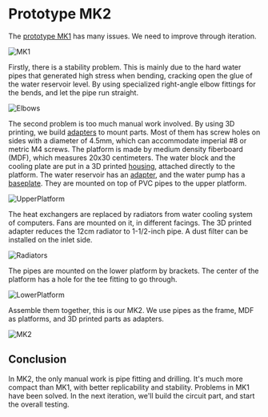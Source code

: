 # Prototype MK2

The [prototype MK1](Prototype%20MK1.md) has many issues. We need to improve through iteration.

![MK1](Img/MK1/PrototypeMK1.jpg)

Firstly, there is a stability problem. This is mainly due to the hard water pipes that generated high stress when bending, cracking open the glue of the water reservoir level. By using specialized right-angle elbow fittings for the bends, and let the pipe run straight.

![Elbows](Img/MK2/Elbows.jpg)

The second problem is too much manual work involved. By using 3D printing, we build [adapters](/3DModel) to mount parts. Most of them has screw holes on sides with a diameter of 4.5mm, which can accommodate imperial #8 or metric M4 screws. The platform is made by medium density fiberboard (MDF), which measures 20x30 centimeters. The water block and the cooling plate are put in a 3D printed [housing](/3DModel/CoolingPlateHousing.stl), attached directly to the platform. The water reservoir has an [adapter](/3DModel/WaterReservoirAdapter.stl), and the water pump has a [baseplate](/3DModel/PumpBaseplate.stl). They are mounted on top of PVC pipes to the upper platform.

![UpperPlatform](Img/MK2/UpperPlatform.jpg)

The heat exchangers are replaced by radiators from water cooling system of computers. Fans are mounted on it, in different facings. The 3D printed adapter reduces the 12cm radiator to 1-1/2-inch pipe. A dust filter can be installed on the inlet side.

![Radiators](Img/MK2/Radiators.jpg)

The pipes are mounted on the lower platform by brackets. The center of the platform has a hole for the tee fitting to go through.

![LowerPlatform](Img/MK2/LowerPlatform.jpg)

Assemble them together, this is our MK2. We use pipes as the frame, MDF as platforms, and 3D printed parts as adapters.

![MK2](Img/MK2/PrototypeMK2.jpg)

## Conclusion

In MK2, the only manual work is pipe fitting and drilling. It's much more compact than MK1, with better replicability and stability. Problems in MK1 have been solved. In the next iteration, we'll build the circuit part, and start the overall testing.
